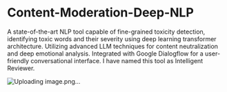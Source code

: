 # Content-Moderation-Deep-NLP 
A state-of-the-art NLP tool capable of fine-grained toxicity detection, identifying toxic words and their severity using deep learning transformer architecture. Utilizing advanced LLM techniques for content neutralization and deep emotional analysis. Integrated with Google Dialogflow for a user-friendly conversational interface. I have named this tool as Intelligent Reviewer.


![Uploading image.png…]()

